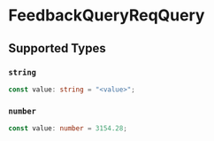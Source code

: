 # FeedbackQueryReqQuery


## Supported Types

### `string`

```typescript
const value: string = "<value>";
```

### `number`

```typescript
const value: number = 3154.28;
```

